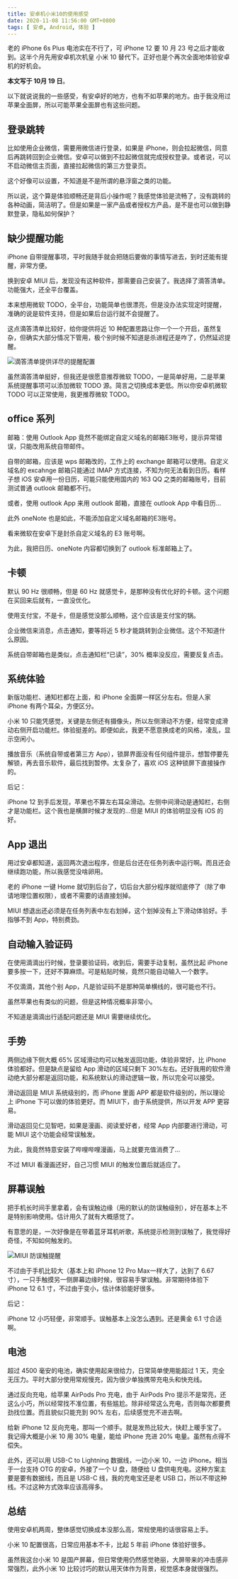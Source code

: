 ```yaml
---
title: 安卓机小米10的使用感受
date: 2020-11-08 11:56:00 GMT+0800
tags: [ 安卓, Android, 体验 ]
---
```


老的 iPhone 6s Plus 电池实在不行了，可 iPhone 12 要 10 月 23 号之后才能收到。这半个月先用安卓机次机皇 小米 10 替代下。正好也是个再次全面地体验安卓机的好机会。

<!-- truncate -->

**本文写于 10月 19 日**。

以下就说说我的一些感受，有安卓好的地方，也有不如苹果的地方。由于我没用过苹果全面屏，所以可能苹果全面屏也有这些问题。

## 登录跳转

比如使用企业微信，需要用微信进行登录，如果是 iPhone，则会拉起微信，同意后再跳转回到企业微信。安卓可以做到不拉起微信就完成授权登录。或者说，可以不启动微信主页面，直接拉起微信的第三方登录页。

这个好像可以设置，不知道是不是所谓的悬浮窗之类的功能。

所以说，这个算是体验顺畅还是背后小操作呢？我感觉体验是流畅了，没有跳转的各种动画，简洁明了。但是如果是一家产品或者授权方产品，是不是也可以做到静默登录，隐私如何保护？

## 缺少提醒功能

iPhone 自带提醒事项，平时我随手就会把随后要做的事情写进去，到时还能有提醒，非常方便。

换到安卓 MIUI 后，发现没有这种软件，那需要自己安装了。我选择了滴答清单。功能强大，还全平台覆盖。

本来想用微软 TODO，全平台，功能简单也很漂亮，但是没办法实现定时提醒，准确的说是软件支持，但是如果后台运行就不会提醒了。

这点滴答清单比较好，给你提供将近 10 种配置思路让你一个一个开启，虽然复杂，但确实大部分情况下管用，极个别时候不知道是杀进程还是咋了，仍然延迟提醒。

![滴答清单提供详尽的提醒配置](https://cdn1.yukapril.com/2020-11-08-android-1.jpg)

虽然滴答清单挺好，但我还是很愿意推荐微软 TODO，一是简单好用，二是苹果系统提醒事项可以添加微软 TODO 源。简言之切换成本更低。所以你安卓机微软 TODO 可以正常使用，我更推荐微软 TODO。

## office 系列

邮箱：使用 Outlook App 竟然不能绑定自定义域名的邮箱E3账号，提示异常错误，只能改用系统自带邮件。

自带的邮箱，应该是 wps 邮箱改的，工作上的 exchange 邮箱可以使用。自定义域名的 excahnge 邮箱只能通过 IMAP 方式连接，不知为何无法看到日历。看样子想 iOS 安卓用一份日历，可能只能使用国内的 163 QQ 之类的邮箱账号，目前测试普通
outlook 邮箱都不行。

或者，使用 outlook App 来用 outlook 邮箱，直接在 outlook App 中看日历...

此外 oneNote 也是如此，不能添加自定义域名邮箱的E3账号。

看来微软在安卓下是封杀自定义域名的 E3 账号啊。

为此，我把日历、oneNote 内容都切换到了 outlook 标准邮箱上了。

## 卡顿

默认 90 Hz 很顺畅，但是 60 Hz 就感觉卡，是那种没有优化好的卡顿。这个问题在买回来后就有，一直没优化。

使用支付宝，不是卡，但是感觉没那么顺畅，这个应该是支付宝的锅。

企业微信来消息，点击通知，要等将近 5 秒才能跳转到企业微信。这个不知道什么原因。

系统自带邮箱也是类似，点击通知栏“已读”，30% 概率没反应，需要反复点击。

## 系统体验

新版功能栏、通知栏都在上面，和 iPhone 全面屏一样区分左右。但是人家 iPhone 有两个耳朵，方便区分。

小米 10 只能凭感觉，关键是左侧还有摄像头，所以左侧滑动不方便，经常变成滑动右侧开启功能栏。体验挺差的。即便如此，我更不愿意换成老的风格，凌乱，显示空闲小。

播放音乐（系统自带或者第三方 App），锁屏界面没有任何组件提示，想暂停要先解锁，再去音乐软件，最后找到暂停。太复杂了，喜欢 iOS 这种锁屏下直接操作的。

后记：

iPhone 12 到手后发现，苹果也不算左右耳朵滑动。左侧中间滑动是通知栏，右侧才是功能栏。这个我也是横屏时候才发现的...但是 MIUI 的体验明显没有 iOS 的好。

## App 退出

用过安卓都知道，返回两次退出程序，但是后台还在任务列表中运行啊。而且还会继续跑功能，所以我感觉没啥卵用。

老的 iPhone 一键 Home 就切到后台了，切后台大部分程序就彻底停了（除了申请地理位置权限），或者不需要的话直接划掉。

MIUI 想退出还必须是在任务列表中左右划掉，这个划掉没有上下滑动体验好。手指够不到 App，特别费劲。

## 自动输入验证码

在使用滴滴出行时候，登录要验证码，收到后，需要手动复制，虽然比起 iPhone 要多按一下，还好不算麻烦。可是粘贴时候，竟然只能自动输入一个数字。

不仅滴滴，其他个别 App，凡是验证码不是那种简单横线的，很可能也不行。

虽然苹果也有类似的问题，但是这种情况概率非常小。

不知道是滴滴出行适配问题还是 MIUI 需要继续优化。

## 手势

两侧边缘下侧大概 65% 区域滑动均可以触发返回功能，体验非常好，比 iPhone 体验都好。但是缺点是留给 App 滑动的区域只剩下 30%左右。还好我用的软件滑动绝大部分都是返回功能，和系统默认的滑动逻辑一致，所以完全可以接受。

滑动返回是 MIUI 系统级别的，而 iPhone 里面 APP 都是软件级别的，所以理论上 iPhone 下可以做的体验更好。而 MIUI下，由于系统提供，所以开发 APP 更容易。

滑动返回见仁见智吧，如果是漫画、阅读爱好者，经常 App 内部要进行滑动，可能 MIUI 这个功能会经常误触发。

为此，我竟然特意安装了哔哩哔哩漫画，马上就要充值消费了...

不过 MIUI 看漫画还好，自己习惯 MIUI 的触发位置后就适应了。

## 屏幕误触

把手机长时间手里拿着，会有误触边缘（用的默认的防误触级别），好在基本上不是特别影响使用。估计用久了就有大概感觉了。

有意思的是，一次好像是在带着蓝牙耳机听歌，系统提示检测到误触了，我觉得好奇怪，不知如何触发的。

![MIUI 防误触提醒](https://cdn1.yukapril.com/2020-11-08-android-2.jpg)

不过由于手机比较大（基本上和 iPhone 12 Pro Max一样大了，达到了 6.67 寸），一只手触摸另一侧屏幕边缘时候，很容易手掌误触。非常期待体验下 iPhone 12 6.1 寸，不过由于变小，估计体验能好很多。

后记：

iPhone 12 小巧轻便，非常顺手。误触基本上没怎么遇到。还是黄金 6.1 寸合适啊。

## 电池

超过 4500 毫安的电池，确实使用起来很给力，日常简单使用能超过 1 天，完全无压力。平时大部分使用常规慢充，因为很少单独携带充电头和快充线。

通过反向充电，给苹果 AirPods Pro 充电，由于 AirPods Pro 提示不是常亮，还这么小巧，所以经常找不准位置，有些尴尬。除非经常这么充电，否则每次都要费劲找位置。而且貌似只能充到 90% 左右，后续感觉充不进去啊。

给新 iPhone 12 反向充电，那叫一个顺手。就是发热比较大，快赶上暖手宝了。我记得大概是小米 10 用 30% 电量，能给 iPhone 充进 20% 电量。虽然有点得不偿失。

此外，还可以用 USB-C to Lightning 数据线，一边小米 10，一边 iPhone。相当于一台支持 OTG 的安卓，外接了一个 U 盘，随便给 U 盘供电充电。这种方案主要是要有数据线，而且是 USB-C 线，我的充电宝还是老 USB 口，所以不带这种线。不过这种方式效率应该高得多。

## 总结

使用安卓机两周，整体感觉切换成本没那么高，常规使用的话很容易上手。

小米 10 配置很高，日常应用基本不卡，比起 5 年前 iPhone 体验好很多。

虽然我这台小米 10 是国产屏幕，但日常使用仍然感觉艳丽，大屏带来的冲击感非常强烈，此外小米 10 比较讨巧的默认用天体作为背景，视觉感本身就很强烈。
